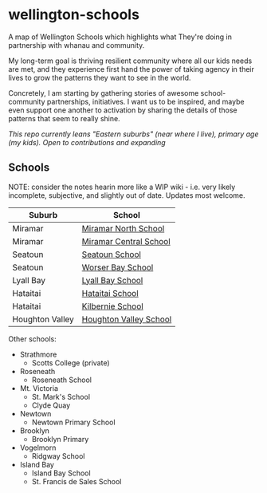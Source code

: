 # wellington-schools

A map of Wellington Schools which highlights what They're doing in partnership
with whanau and community.

My long-term goal is thriving resilient community where all our kids needs are
met, and they experience first hand the power of taking agency in their lives to
grow the patterns they want to see in the world.

Concretely, I am starting by gathering stories of awesome school-community
partnerships, initiatives. I want us to be inspired, and maybe even support one
another to activation by sharing the details of those patterns that seem to
really shine.


_This repo currently leans "Eastern suburbs" (near where I live), primary age (my
kids). Open to contributions and expanding_

## Schools

NOTE: consider the notes hearin more like a WIP wiki - i.e. very likely
incomplete, subjective, and slightly out of date. Updates most welcome.

Suburb          | School
----------------|------------------------------------------------------
Miramar         | [Miramar North School](./miramar_north_school.md)
Miramar         | [Miramar Central School](./miramar_central_school.md)
Seatoun         | [Seatoun School](./seatoun_school.md)
Seatoun         | [Worser Bay School](./worser_bay_school.md)
Lyall Bay       | [Lyall Bay School](./lyall_bay_school.md)
Hataitai        | [Hataitai School](./hataitai_school.md)
Hataitai        | [Kilbernie School](./kilbernie_school.md)
Houghton Valley | [Houghton Valley School](./houghtoun_valley_school.md)


Other schools:
- Strathmore
    - Scotts College (private)
- Roseneath
    - Roseneath School
- Mt. Victoria
    - St. Mark's School
    - Clyde Quay
- Newtown
    - Newtown Primary School
- Brooklyn
    - Brooklyn Primary
- Vogelmorn
    - Ridgway School
- Island Bay
    - Island Bay School
    - St. Francis de Sales School

